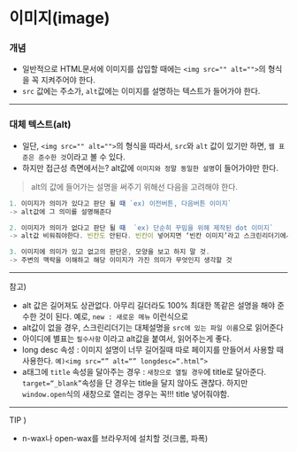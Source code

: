 # 이미지(image)
### 개념
- 일반적으로 HTML문서에 이미지를 삽입할 때에는
`<img src="" alt="">`의 형식을 꼭 지켜주어야 한다.
- `src` 값에는 주소가, `alt`값에는 이미지를 설명하는 텍스트가 들어가야 한다.

----
### 대체 텍스트(alt)
- 일단, `<img src="" alt="">`의 형식을 따라서, `src`와 `alt` 값이 있기만 하면, `웹 표준은 준수한 것`이라고 볼 수 있다.
- 하지만 접근성 측면에서는? alt값에 `이미지와 정말 동일한 설명`이 들어가야만 한다.

> alt의 값에 들어가는 설명을 써주기 위해선 다음을 고려해야 한다.
```javascript
1. 이미지가 의미가 있다고 판단 될 때 `ex) 이전버튼, 다음버튼 이미지`
-> alt값에 그 의미를 설명해준다

2. 이미지가 의미가 없다고 판단 될 때  `ex) 단순히 꾸밈을 위해 제작된 dot 이미지`
-> alt값 비워줘야한다. 빈칸도 안된다. 빈칸이 넣어지면 ‘빈칸 이미지’라고 스크린리더기에서 읽어주게 된다.

3. 이미지에 의미가 있고 없고의 판단은, 모양을 보고 하지 말 것. 
-> 주변의 맥락을 이해하고 해당 이미지가 가진 의미가 무엇인지 생각할 것
```
---

참고)
- alt 값은 길어져도 상관없다. 아무리 길더라도 100% 최대한 똑같은 설명을 해야 준수한 것이 된다. 예로, `new : 새로운 메뉴` 이런식으로
- alt값이 없을 경우, 스크린리더기는 대체설명을 `src에 있는 파일 이름`으로 읽어준다
- 아이디에 별표는 `필수사항` 이라고 alt값을 붙여서, 읽어주는게 좋다.
- long desc 속성 : 이미지 설명이 너무 길어질때 따로 페이지를 만들어서 사용할 때 사용한다. `예)<img src=“” alt=“” longdesc=“.html”>`
- a태그에 `title` 속성을 달아주는 경우 : `새창으로 열릴 경우`에 title로 달아준다. `target=“_blank”`속성을 단 경우는 title을 달지 않아도 괜찮다. 하지만 `window.open`식의 새창으로 열리는 경우는 꼭!!! title 넣어줘야함.

---
TIP ) 
- n-wax나 open-wax를 브라우저에 설치할 것(크롬, 파폭)










